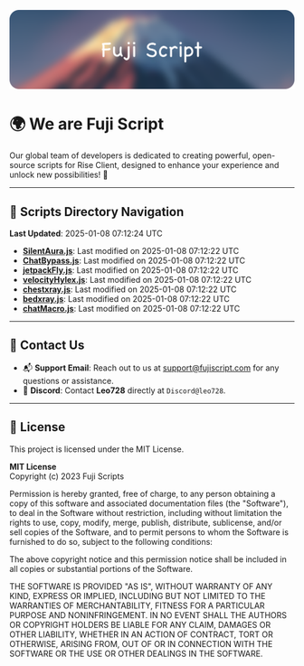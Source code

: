 ![Banner](.github/b.webp)

# 🌍 **We are Fuji Script**

Our global team of developers is dedicated to creating powerful, open-source scripts for Rise Client, designed to enhance your experience and unlock new possibilities! 🌟

---
<!-- SCRIPTS_NAVIGATION_START -->
## 📂 **Scripts Directory Navigation**

**Last Updated**: 2025-01-08 07:12:24 UTC

- **[SilentAura.js](scripts/SilentAura.js)**: Last modified on 2025-01-08 07:12:22 UTC
- **[ChatBypass.js](scripts/ChatBypass.js)**: Last modified on 2025-01-08 07:12:22 UTC
- **[jetpackFly.js](scripts/jetpackFly.js)**: Last modified on 2025-01-08 07:12:22 UTC
- **[velocityHylex.js](scripts/velocityHylex.js)**: Last modified on 2025-01-08 07:12:22 UTC
- **[chestxray.js](scripts/chestxray.js)**: Last modified on 2025-01-08 07:12:22 UTC
- **[bedxray.js](scripts/bedxray.js)**: Last modified on 2025-01-08 07:12:22 UTC
- **[chatMacro.js](scripts/chatMacro.js)**: Last modified on 2025-01-08 07:12:22 UTC

<!-- SCRIPTS_NAVIGATION_END -->

---

## 💬 **Contact Us**  
- 📬 **Support Email**: Reach out to us at [support@fujiscript.com](mailto:support@fujiscript.com) for any questions or assistance.  
- 💬 **Discord**: Contact **Leo728** directly at `Discord@leo728`.

---

## 📜 **License**

This project is licensed under the MIT License.  

**MIT License**  
Copyright (c) 2023 Fuji Scripts  

Permission is hereby granted, free of charge, to any person obtaining a copy of this software and associated documentation files (the "Software"), to deal in the Software without restriction, including without limitation the rights to use, copy, modify, merge, publish, distribute, sublicense, and/or sell copies of the Software, and to permit persons to whom the Software is furnished to do so, subject to the following conditions:  

The above copyright notice and this permission notice shall be included in all copies or substantial portions of the Software.  

THE SOFTWARE IS PROVIDED "AS IS", WITHOUT WARRANTY OF ANY KIND, EXPRESS OR IMPLIED, INCLUDING BUT NOT LIMITED TO THE WARRANTIES OF MERCHANTABILITY, FITNESS FOR A PARTICULAR PURPOSE AND NONINFRINGEMENT. IN NO EVENT SHALL THE AUTHORS OR COPYRIGHT HOLDERS BE LIABLE FOR ANY CLAIM, DAMAGES OR OTHER LIABILITY, WHETHER IN AN ACTION OF CONTRACT, TORT OR OTHERWISE, ARISING FROM, OUT OF OR IN CONNECTION WITH THE SOFTWARE OR THE USE OR OTHER DEALINGS IN THE SOFTWARE.  
